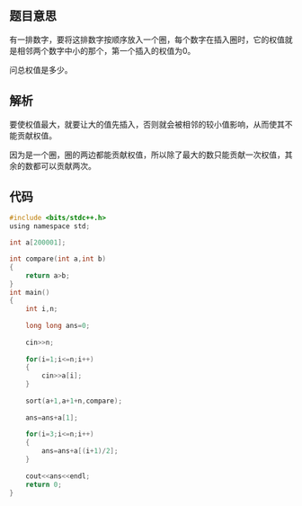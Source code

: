 ## 题目意思

有一排数字，要将这排数字按顺序放入一个圈，每个数字在插入圈时，它的权值就是相邻两个数字中小的那个，第一个插入的权值为0。

问总权值是多少。

## 解析

要使权值最大，就要让大的值先插入，否则就会被相邻的较小值影响，从而使其不能贡献权值。

因为是一个圈，圈的两边都能贡献权值，所以除了最大的数只能贡献一次权值，其余的数都可以贡献两次。

## 代码

```c
#include <bits/stdc++.h> 
using namespace std;

int a[200001];

int compare(int a,int b)
{
	return a>b;
}
int main()
{
	int i,n;
	
	long long ans=0;
	
	cin>>n; 
	
	for(i=1;i<=n;i++)
	{
		cin>>a[i];
	}
	
	sort(a+1,a+1+n,compare);
	
	ans=ans+a[1];
	
	for(i=3;i<=n;i++)
	{
		ans=ans+a[(i+1)/2];
	}
	
	cout<<ans<<endl; 
	return 0;
}
```
